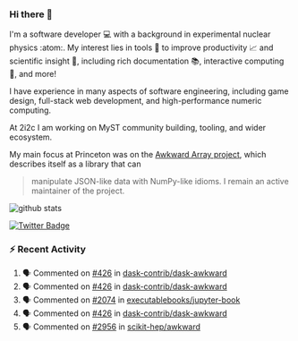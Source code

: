 ### Hi there 👋 

I'm a software developer 💻 with a background in experimental nuclear physics :atom:. My interest lies in tools :wrench: to improve productivity :chart_with_upwards_trend: and scientific insight :telescope:, including rich documentation 📚, interactive computing 🧮, and more! 

I have experience in many aspects of software engineering, including game design, full-stack web development, and high-performance numeric computing. 

At 2i2c I am working on MyST community building, tooling, and wider ecosystem. 

My main focus at Princeton was on the [Awkward Array project](awkward-array.org/), which describes itself as a library that can 
> manipulate JSON-like data with NumPy-like idioms. I remain an active maintainer of the project. 

![github stats](https://github-readme-stats.vercel.app/api?username=agoose77&show_icons=true&hide_rank=true&hide_title=true&bg_color=30,e76445,904e95&text_color=efe3ec&icon_color=efe3ec)
<!--
**agoose77/agoose77** is a ✨ _special_ ✨ repository because its `README.md` (this file) appears on your GitHub profile.

Here are some ideas to get you started:

- 🔭 I’m currently working on ...
- 🌱 I’m currently learning ...
- 👯 I’m looking to collaborate on ...
- 🤔 I’m looking for help with ...
- 💬 Ask me about ...
- 📫 How to reach me: ...
- 😄 Pronouns: ...
- ⚡ Fun fact: ...
-->

[![Twitter Badge](https://img.shields.io/twitter/follow/agoose77?style=flat-square&logo=Twitter&logoColor=white&color=cornflowerblue)](https://twitter.com/agoose77)

### :zap: Recent Activity

<!--START_SECTION:activity-->
1. 🗣 Commented on [#426](https://github.com/dask-contrib/dask-awkward/issues/426#issuecomment-1898849788) in [dask-contrib/dask-awkward](https://github.com/dask-contrib/dask-awkward)
2. 🗣 Commented on [#426](https://github.com/dask-contrib/dask-awkward/issues/426#issuecomment-1898844203) in [dask-contrib/dask-awkward](https://github.com/dask-contrib/dask-awkward)
3. 🗣 Commented on [#2074](https://github.com/executablebooks/jupyter-book/pull/2074#issuecomment-1898694085) in [executablebooks/jupyter-book](https://github.com/executablebooks/jupyter-book)
4. 🗣 Commented on [#426](https://github.com/dask-contrib/dask-awkward/issues/426#issuecomment-1898685142) in [dask-contrib/dask-awkward](https://github.com/dask-contrib/dask-awkward)
5. 🗣 Commented on [#2956](https://github.com/scikit-hep/awkward/pull/2956#issuecomment-1897895247) in [scikit-hep/awkward](https://github.com/scikit-hep/awkward)
<!--END_SECTION:activity-->
